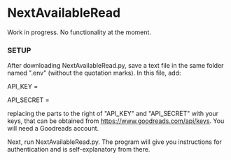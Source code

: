 # NextAvailableRead
Work in progress. No functionality at the moment.

### SETUP

After downloading NextAvailableRead.py, save a text file in the same folder named ".env" (without the quotation marks).
In this file, add:

API_KEY = <Your API code here>

API_SECRET = <Your API secret code here>

replacing the parts to the right of "API_KEY" and "API_SECRET" with your keys, that can be obtained from
https://www.goodreads.com/api/keys. You will need a Goodreads account.

Next, run NextAvailableRead.py. The program will give you instructions for authentication and is self-explanatory from there.
